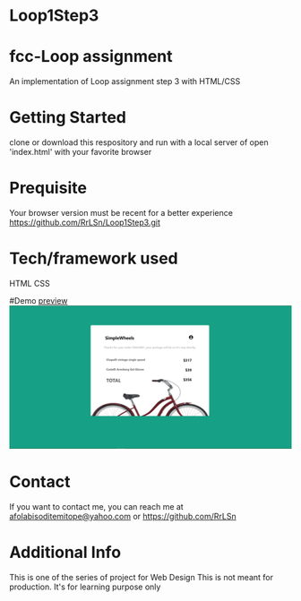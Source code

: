 # Loop1Step3
# fcc-Loop assignment
An implementation of Loop assignment step 3 with HTML/CSS

# Getting Started
clone or download this respository and run with a local server of open 'index.html' with your favorite browser

# Prequisite
Your browser version must be recent for a better experience https://github.com/RrLSn/Loop1Step3.git

# Tech/framework used
HTML
CSS

#Demo
[preview](https://rawcdn.githack.com/RrLSn/Loop1Step3/9de1a8dfbc9d6f312a0a2f119d6e545253630681/index.html)
![screenshot](./media/Screenshot%202022-10-30%20131509.png)

# Contact
If you want to contact me, you can reach me at
afolabisoditemitope@yahoo.com or
https://github.com/RrLSn

# Additional Info
This is one of the series of project for Web Design
This is not meant for production. It's for learning purpose only
